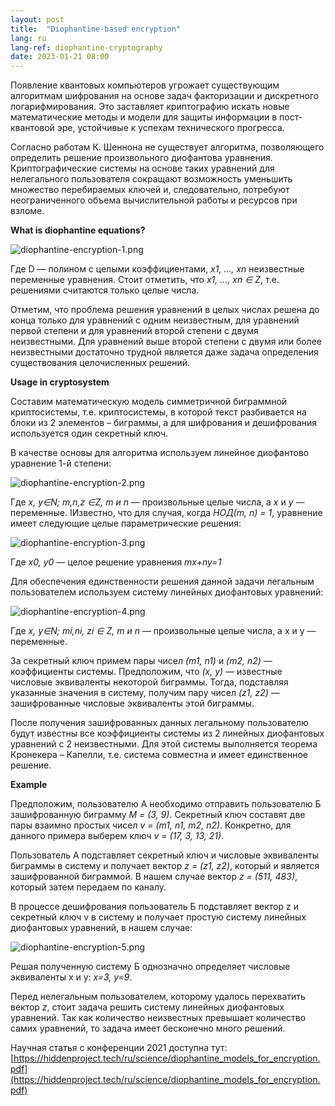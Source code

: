 ```yaml
---
layout: post
title:  "Diophantine-based encryption"
lang: ru
lang-ref: diophantine-cryptography
date: 2023-01-21 08:00
---
```


Появление квантовых компьютеров угрожает существующим алгоритмам шифрования на основе задач факторизации и дискретного логарифмирования. Это заставляет криптографию искать новые математические методы и модели для защиты информации в пост-квантовой эре, устойчивые к успехам технического прогресса.
<!--more-->

Согласно работам К. Шеннона не существует алгоритма, позволяющего определить решение произвольного диофантова уравнения. Криптографические системы на основе таких уравнений для нелегального пользователя сокращают возможность уменьшить множество перебираемых ключей и, следовательно, потребуют неограниченного объема вычислительной работы и ресурсов при взломе.

**What is diophantine equations?**

![diophantine-encryption-1.png](https://crissnamon.github.io/assets/img/posts/diophantine-encryption-1.png)

Где D — полином с целыми коэффициентами, *x1, …, xn* неизвестные переменные уравнения. Стоит отметить, что *x1, …, xn ∈ Z*, т.е. решениями считаются только целые числа.

Отметим, что проблема решения уравнений в целых числах решена до конца только для уравнений с одним неизвестным, для уравнений первой степени и для уравнений второй степени с двумя неизвестными. Для уравнений выше второй степени с двумя или более неизвестными достаточно трудной является даже задача определения существования целочисленных решений.

**Usage in cryptosystem**

Составим математическую модель симметричной биграммной криптосистемы, т.е. криптосистемы, в которой текст разбивается на блоки из 2 элементов – биграммы, а для шифрования и дешифрования используется один секретный ключ.

В качестве основы для алгоритма используем линейное диофантово уравнение 1-й степени:

![diophantine-encryption-2.png](https://crissnamon.github.io/assets/img/posts/diophantine-encryption-2.png)

Где *x, y∈N; m,n,z ∈Z, m и n* — произвольные целые числа, а *x* и *y* — переменные. IИзвестно, что для случая, когда *НОД(m, n) = 1*, уравнение имеет следующие целые параметрические решения:

![diophantine-encryption-3.png](https://crissnamon.github.io/assets/img/posts/diophantine-encryption-3.png)

Где *x0, y0* — целое решение уравнения *mx+ny=1*

Для обеспечения единственности решения данной задачи легальным пользователем используем систему линейных диофантовых уравнений:

![diophantine-encryption-4.png](https://crissnamon.github.io/assets/img/posts/diophantine-encryption-4.png)

Где *x, y∈N; mi,ni, zi ∈ Z, m и n* — произвольные целые числа, а  x и y — переменные.

За секретный ключ примем пары чисел *(m1, n1)* и *(m2, n2)* — коэффициенты системы. Предположим, что *(x, y)* — известные числовые эквиваленты некоторой биграммы. Тогда, подставляя указанные значения в систему, получим пару чисел *(z1, z2)* — зашифрованные числовые эквиваленты этой биграммы.

После получения зашифрованных данных легальному пользователю будут известны все коэффициенты системы из 2 линейных диофантовых уравнений с 2 неизвестными. Для этой системы выполняется теорема Кронекера – Капелли, т.е. система совместна и имеет единственное решение.

**Example**

Предположим, пользователю А необходимо отправить пользователю Б зашифрованную биграмму *M = (3, 9)*. Секретный ключ составят две пары взаимно простых чисел *v = (m1, n1, m2, n2)*. Конкретно, для данного примера выберем ключ *v = (17, 3, 13, 21)*.

Пользователь А подставляет секретный ключ и числовые эквиваленты биграммы в систему и получает вектор *z = (z1, z2)*, который и является зашифрованной биграммой. В нашем случае вектор *z = (511, 483)*, который затем передаем по каналу.

В процессе дешифрования пользователь Б подставляет вектор z и секретный ключ v в систему и получает простую систему линейных диофантовых уравнений, в нашем случае:

![diophantine-encryption-5.png](https://crissnamon.github.io/assets/img/posts/diophantine-encryption-5.png)

Решая полученную систему Б однозначно определяет числовые эквиваленты x и y: *x=3, y=9*.

Перед нелегальным пользователем, которому удалось перехватить вектор *z*, стоит задача решить систему линейных диофантовых уравнений. Так как количество неизвестных превышает количество самих уравнений, то задача имеет бесконечно много решений.

Научная статья с конференции 2021 доступна тут: [https://hiddenproject.tech/ru/science/diophantine_models_for_encryption.pdf](https://hiddenproject.tech/ru/science/diophantine_models_for_encryption.pdf)
